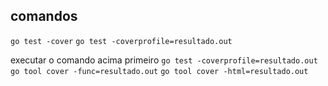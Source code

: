 ## comandos 

`go test -cover`
`go test -coverprofile=resultado.out`

executar o comando acima primeiro  `go test -coverprofile=resultado.out`
`go tool cover -func=resultado.out`
`go tool cover -html=resultado.out`


